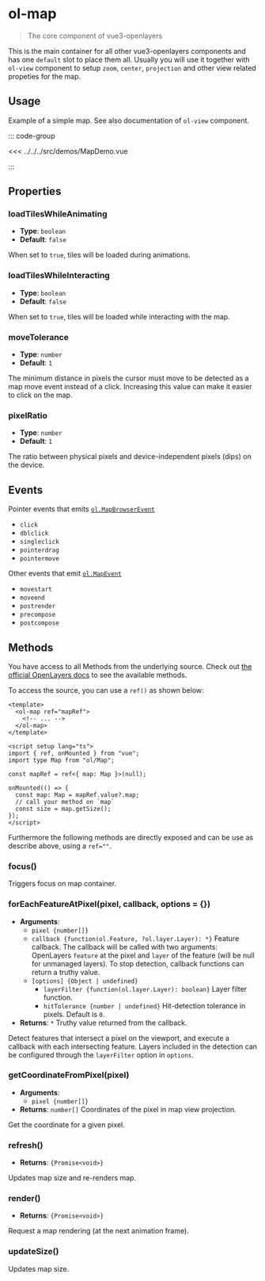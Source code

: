 # ol-map

> The core component of vue3-openlayers

This is the main container for all other vue3-openlayers components and has one `default`
slot to place them all. Usually you will use it together with `ol-view`
component to setup `zoom`, `center`, `projection` and other view related propeties for the map.

<script setup>
import MapDemo from "@demos/MapDemo.vue"
</script>

<ClientOnly>
<MapDemo />
</ClientOnly>

## Usage

Example of a simple map.
See also documentation of `ol-view` component.

::: code-group

<<< ../../../src/demos/MapDemo.vue

:::

## Properties

### loadTilesWhileAnimating

- **Type**: `boolean`
- **Default**: `false`

When set to `true`, tiles will be loaded during animations.

### loadTilesWhileInteracting

- **Type**: `boolean`
- **Default**: `false`

When set to `true`, tiles will be loaded while interacting with the map.

### moveTolerance

- **Type**: `number`
- **Default**: `1`

The minimum distance in pixels the cursor must move to be detected as a map move
event instead of a click. Increasing this value can make it easier to click on the map.

### pixelRatio

- **Type**: `number`
- **Default**: `1`

The ratio between physical pixels and device-independent pixels (dips) on the device.

## Events

Pointer events that emits [`ol.MapBrowserEvent`](http://openlayers.org/en/latest/apidoc/module-ol_MapBrowserEvent-MapBrowserEvent.html)

- `click`
- `dblclick`
- `singleclick`
- `pointerdrag`
- `pointermove`

Other events that emit [`ol.MapEvent`](http://openlayers.org/en/latest/apidoc/module-ol_MapEvent-MapEvent.html)

- `movestart`
- `moveend`
- `postrender`
- `precompose`
- `postcompose`

## Methods

You have access to all Methods from the underlying source.
Check out [the official OpenLayers docs](https://openlayers.org/en/latest/apidoc/module-ol_Map.html) to see the available methods.

To access the source, you can use a `ref()` as shown below:

```vue
<template>
  <ol-map ref="mapRef">
    <!-- ... -->
  </ol-map>
</template>

<script setup lang="ts">
import { ref, onMounted } from "vue";
import type Map from "ol/Map";

const mapRef = ref<{ map: Map }>(null);

onMounted(() => {
  const map: Map = mapRef.value?.map;
  // call your method on `map`
  const size = map.getSize();
});
</script>
```

Furthermore the following methods are directly exposed and can be use as describe above, using a `ref=""`.

### focus()

Triggers focus on map container.

### forEachFeatureAtPixel(pixel, callback, options = {})

- **Arguments**:
  - `pixel {number[]}`
  - `callback {function(ol.Feature, ?ol.layer.Layer): *}`
    Feature callback. The callback will be called with two arguments: OpenLayers `feature`
    at the pixel and `layer` of the feature (will be null for unmanaged layers).
    To stop detection, callback functions can return a truthy value.
  - `[options] {Object | undefined}`
    - `layerFilter {function(ol.layer.Layer): boolean}` Layer filter function.
    - `hitTolerance {number | undefined}` Hit-detection tolerance in pixels.
      Default is `0`.
- **Returns**: `*` Truthy value returned from the callback.

Detect features that intersect a pixel on the viewport, and execute a callback
with each intersecting feature. Layers included in the detection can be configured
through the `layerFilter` option in `options`.

### getCoordinateFromPixel(pixel)

- **Arguments**:
  - `pixel {number[]}`
- **Returns**: `number[]` Coordinates of the pixel in map view projection.

Get the coordinate for a given pixel.

### refresh()

- **Returns**: `{Promise<void>}`

Updates map size and re-renders map.

### render()

- **Returns**: `{Promise<void>}`

Request a map rendering (at the next animation frame).

### updateSize()

Updates map size.
